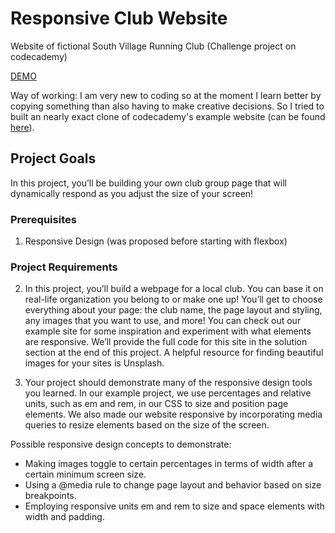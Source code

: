 # Responsive Club Website 

Website of fictional South Village Running Club (Challenge project on codecademy) 

[DEMO](https://mxx1029.github.io/responsive-club-website/)

Way of working: I am very new to coding so at the moment I learn better by copying something than also having to make creative decisions. So I tried to built an nearly exact clone of codecademy's example website (can be found [here](https://codecademy-content.s3.amazonaws.com/PRO/independent-practice-projects/responsive-club-site/example-site/index.html)).

## Project Goals

In this project, you’ll be building your own club group page that will dynamically respond as you adjust the size of your screen! 

### Prerequisites

1. Responsive Design (was proposed before starting with flexbox)

### Project Requirements

2. In this project, you’ll build a webpage for a local club. You can base it on real-life organization you belong to or make one up! You’ll get to choose everything about your page: the club name, the page layout and styling, any images that you want to use, and more! You can check out our example site for some inspiration and experiment with what elements are responsive. We’ll provide the full code for this site in the solution section at the end of this project.
A helpful resource for finding beautiful images for your sites is Unsplash.

3. Your project should demonstrate many of the responsive design tools you learned. In our example project, we use percentages and relative units, such as em and rem, in our CSS to size and position page elements. We also made our website responsive by incorporating media queries to resize elements based on the size of the screen.

Possible responsive design concepts to demonstrate:

- Making images toggle to certain percentages in terms of width after a certain minimum screen size.
- Using a @media rule to change page layout and behavior based on size breakpoints.
- Employing responsive units em and rem to size and space elements with width and padding.

